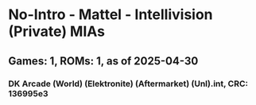 # No-Intro - Mattel - Intellivision (Private) MIAs
## Games: 1, ROMs: 1, as of 2025-04-30

### DK Arcade (World) (Elektronite) (Aftermarket) (Unl).int, CRC: 136995e3
